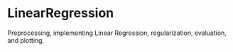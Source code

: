 # LinearRegression
Preprocessing, implementing Linear Regression, regularization, evaluation, and plotting.
